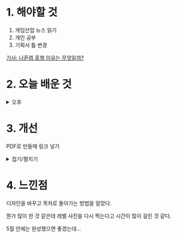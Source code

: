 
# 1. 해야할 것

1. 게임산업 뉴스 읽기 
2. 개인 공부  
3. 기획서 틀 변경

[기사: 나혼렙 흥행 이유는 무엇일까?](https://www.gameinsight.co.kr/news/articleView.html?idxno=32394)


# 2. 오늘 배운 것


<details>
<summary>오후</summary>

## 오늘의 뉴스
![image](https://github.com/JM94Ent/TIL-WIL/assets/143363550/ec307a72-19fa-4260-b6f0-83d118c5172f)

과제 난이도를 낮추고 강한캐릭터들로 한방에 썰어버린다... 라는 개념이 먼저 떠올랐다.\
어디서 많이 본 느낌의 운영이 아닌가? 원신.

원신에서는 도전과제가 전부 해결하기 쉬운 구조로 되어있다.\
엔드 컨텐츠인 나선비경도 중상위까지는 그냥 갈 수 있는 정도.\
원신도 지금은 좀 주춤했지만 계속해서 매출 상위권을 달리는 게임 중 하나이다.

내가 나혼렙을 해본 것은 아니지만 이런 기조로 봤을 때 플레이어는 모바일 게임에서 스트레스를 쉽게 풀 수 있고 멋진 캐릭터를 얻는 걸 원한다는 걸 알 수 있다.

소울류 게임이 흥한다고 하지만 이것은 정말 마이너한 종류의 게임이라 유튜브나 스트리밍으로 보는 사람이 더 많다.\
자기 자신이 스트레스를 받아서 극복하는 것보다 지켜보는 게 더 간단하고 얻는 행복은 더 쉽게 가질 수 있기 때문이 아닐까?

스트레스라는 관점에서 해결[극복]한다는 것은 어떤 방식이든 쾌감을 줄 수 있으면 좋은 것인가...?


## 기획서 작성
![image](https://github.com/JM94Ent/TIL-WIL/assets/143363550/58de1b96-afc5-47ab-8280-a2074fbddc44)


</details>




# 3. 개선
PDF로 만들때 링크 넣기

<details>
<summary>접기/펼치기</summary>

![image](https://github.com/JM94Ent/TIL-WIL/assets/143363550/7854e0e1-6f95-43b9-a69d-08f8ae3d94c6)

![image](https://github.com/JM94Ent/TIL-WIL/assets/143363550/5b1f4960-5385-4067-b0c0-efe172690fec)

</details>



# 4. 느낀점
디자인을 바꾸고 목차로 돌아가는 방법을 알았다.

뭔가 많이 한 것 같은데 레벨 사진을 다시 찍는다고 시간이 많이 걸린 것 같다.

5월 안에는 완성했으면 좋겠는데...

